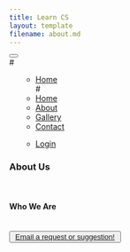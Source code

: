 ```yaml
---
title: Learn CS
layout: template
filename: about.md
--- 
```


<!DOCTYPE html>
<html lang="en">
<head>
  <title>ByteBrothers</title>
  <meta charset="utf-8">
  <meta name="viewport" content="width=device-width, initial-scale=1">
  <link rel="stylesheet" href="https://maxcdn.bootstrapcdn.com/bootstrap/3.4.1/css/bootstrap.min.css">
  <script src="https://ajax.googleapis.com/ajax/libs/jquery/3.5.1/jquery.min.js"></script>
  <script src="https://maxcdn.bootstrapcdn.com/bootstrap/3.4.1/js/bootstrap.min.js"></script>
  <style>
    /* Remove the navbar's default margin-bottom and rounded borders */ 
    .navbar {
      margin-bottom: 0;
      border-radius: 0;
    }
    
    /* Add a gray background color and some padding to the footer */
    footer {
      background-color: #f2f2f2;
      padding: 25px;
      float: bottom;
    }
  </style>
</head> 
<nav class="navbar navbar-inverse">
  <div class="container-fluid">
    <div class="navbar-header">
      <button type="button" class="navbar-toggle" data-toggle="collapse" data-target="#myNavbar">
        <span class="icon-bar"></span>
        <span class="icon-bar"></span>
        <span class="icon-bar"></span>                        
      </button>
    </div>
    <div class="collapse navbar-collapse" id="myNavbar">
      #<ul class="nav navbar-nav">
      <ul class="pagination">
        <li class="page-item"><a class="page-link" href="/index.html">Home</a></li>
        #<li><a href="/index.html/">Home</a></li>
        <li class="active"><a href="#">About</a></li>
        <li class="page-item"><a class="page-link" href="#">Gallery</a></li>
        <li class="page-item"><a class="page-link" href="#">Contact</a></li>
      </ul>
      <ul class="nav navbar-nav navbar-right">
        <li><a href="#"><span class="glyphicon glyphicon-log-in"></span>Login</a></li>
      </ul>
    </div>
  </div>
</nav>
<div class="container-fluid bg-12 text-center">    
  <h3>About Us</h3><br>
  <div class="row">
      <div class="col-sm-4">
            <h4>Who We Are</h4><br>
            <button type="button" class="btn btn-primary btn-block" style="width:40%" style="height: 100%"><a href="mailto:griffith.devon@gmail.com">Email a request or suggestion!</a></button>
